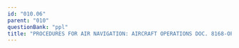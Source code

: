 ```yaml
---
id: "010.06"
parent: "010"
questionBank: "ppl"
title: "PROCEDURES FOR AIR NAVIGATION: AIRCRAFT OPERATIONS DOC. 8168-OPS/611, VOL 1"
---
```

